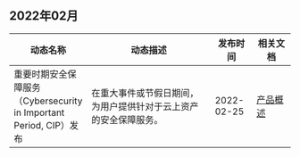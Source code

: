 ## 2022年02月
<table>
<thead>
<tr>
<th width="20%">动态名称</th>
<th width="50%">动态描述</th>
<th width="15%">发布时间</th>
<th width="15%">相关文档</th>
</tr>
</thead>
<tbody>
<tr>
<td>重要时期安全保障服务（Cybersecurity in Important Period, CIP）发布</td>
<td>在重大事件或节假日期间，为用户提供针对于云上资产的安全保障服务。</td>
<td> 2022-02-25</td>
<td><a href="https://cloud.tencent.com/document/product/1562/70227">产品概述</a></td>
</td>
</tr>
</tbody></table>
